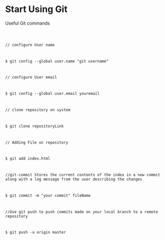 <h1>Start Using Git</h1>
<p>Useful Git commands</p>

<code>

// configure User name  

$ git config --global user.name "git username"

// configure User email

$ git config --global user.email youremail


// clone repository on system

$ git clone repositoryLink


// Adding File on repository

$ git add index.html


//git-commit Stores the current contents of the index in a new commit along with a log message from the user describing the changes

$ git commit -m "your commit" fileName


//Use git push to push commits made on your local branch to a remote repository

$ git push -u origin master




</code>


